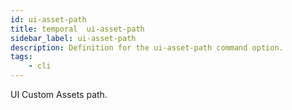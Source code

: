 ```yaml
---
id: ui-asset-path
title: temporal  ui-asset-path
sidebar_label: ui-asset-path
description: Definition for the ui-asset-path command option.
tags:
	- cli
---
```


 UI Custom Assets path.

